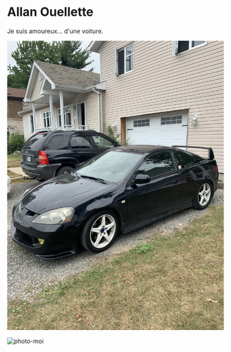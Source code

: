 # Allan Ouellette

Je suis amoureux... d'une voiture. 

![photo-voiture](image/image-20210902-210554-5ae985dc.jpeg)

![photo-moi]()

